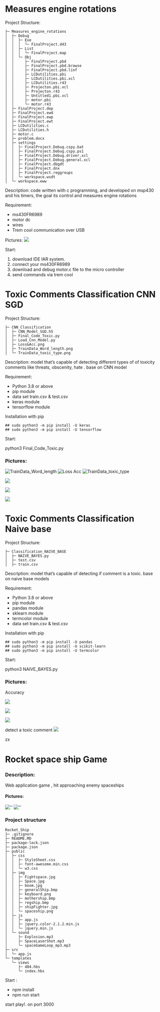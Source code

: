 # Measures engine rotations

Project Structure:

```
├─ Measures_engine_rotations
│  ├─ Debug
│  │  ├─ Exe
│  │  │  └─ FinalProject.d43
│  │  ├─ List
│  │  │  └─ FinalProject.map
│  │  └─ Obj
│  │     ├─ FinalProject.pbd
│  │     ├─ FinalProject.pbd.browse
│  │     ├─ FinalProject.pbd.linf
│  │     ├─ LCDutilities.pbi
│  │     ├─ LCDutilities.pbi.xcl
│  │     ├─ LCDutilities.r43
│  │     ├─ Projecton.pbi.xcl
│  │     ├─ Projecton.r43
│  │     ├─ Untitled1.pbi.xcl
│  │     ├─ motor.pbi
│  │     └─ motor.r43
│  ├─ FinalProject.dep
│  ├─ FinalProject.ewd
│  ├─ FinalProject.ewp
│  ├─ FinalProject.ewt
│  ├─ LCDutilities.c
│  ├─ LCDutilities.h
│  ├─ motor.c
│  ├─ problem.docx
│  ├─ settings
│  │  ├─ FinalProject.Debug.cspy.bat
│  │  ├─ FinalProject.Debug.cspy.ps1
│  │  ├─ FinalProject.Debug.driver.xcl
│  │  ├─ FinalProject.Debug.general.xcl
│  │  ├─ FinalProject.dbgdt
│  │  ├─ FinalProject.dnx
│  │  ├─ FinalProject.reggroups
│  │  └─ workspace.wsdt
│  └─ workspace.eww
```

Description:
code written with c programming, and developed on msp430 and his timers, the goal its control and measures engine rotations

Requirement:

- ms430FR6989
- motor dc
- wires
- Trem cool communication over USB

Pictures:
![](https://user-images.githubusercontent.com/33747218/137758886-5566ee9c-ae31-4aa8-8707-05f892986234.png)

Start:

1. download IDE IAR system.
2. connect your ms430FR6989
3. download and debug motor.c file to the micro controller
4. send commands via trem cool

# Toxic Comments Classification CNN SGD

Project Structure:

```
├─ CNN_Classification
│  ├─ CNN_Model_SGD.h5
│  ├─ Final_Code_Toxic.py
│  ├─ Load_Cnn_Model.py
│  ├─ Loss&Acc.png
│  ├─ TrainData_Word_length.png
│  └─ TrainData_toxic_type.png
```

Description:
model that’s capable of detecting different types of of toxicity comments like threats, obscenity, hate . base on CNN model

Requirement:

- Python 3.8 or above
- pip module
- data set train.csv & test.csv
- keras module
- tensorflow module

Installation with pip

```
## sudo python3 -m pip install -U keras
## sudo python3 -m pip install -U tensorflow
```

Start:

python3 Final_Code_Toxic.py

### Pictures:

![TrainData_Word_length](https://user-images.githubusercontent.com/33747218/137753240-f9cecaef-e8b9-4bd1-923d-912e344e290f.png)
![Loss Acc](https://user-images.githubusercontent.com/33747218/137753228-106a34fb-f981-43b1-a0a1-8b1b6076b1ed.png)
![TrainData_toxic_type](https://user-images.githubusercontent.com/33747218/137753235-911b5d86-b84c-41cc-bdc3-db3fa2bd0b74.png)

![](https://user-images.githubusercontent.com/33747218/137751284-2267f869-cb1f-44af-8ac9-a6b812bf94d7.png)

![](https://user-images.githubusercontent.com/33747218/137751283-a5222ff4-aa16-4646-9a38-9271d9cb8e65.png)

![](https://user-images.githubusercontent.com/33747218/137751274-f4f1f8c5-5cf0-4ab5-8a52-d1c9a80c4bcf.png)

# Toxic Comments Classification Naive base

Project Structure:

```
├─ Classification_NAIVE_BASE
│  ├─ NAIVE_BAYES.py
│  ├─ test.csv
│  ├─ train.csv
```

Description:
model that’s capable of detecting if comment is a toxic. base on naive base models

Requirement:

- Python 3.8 or above
- pip module
- pandas module
- sklearn module
- termcolor module
- data set train.csv & test.csv

Installation with pip

```
## sudo python3 -m pip install -U pandas
## sudo python3 -m pip install -U scikit-learn
## sudo python3 -m pip install -U termcolor
```

Start:

python3 NAIVE_BAYES.py

### Pictures:

Accuracy

![](https://user-images.githubusercontent.com/33747218/137727248-6aeefd12-c15a-4a24-ad08-823fd69b88bc.png)

![](https://user-images.githubusercontent.com/33747218/137727253-bf56190a-1286-4fe4-9af4-ac4eb82c1ed8.png)

![](https://user-images.githubusercontent.com/33747218/137727256-0e514ce1-9c3e-417f-a280-ce89b0d0428f.png)

detect a toxic comment
![](https://user-images.githubusercontent.com/33747218/137727258-c82727f4-b16d-4dc8-852a-d3b6cce4f772.png)

zx

# Rocket space ship Game

### Description:

Web application game , hit approaching enemy spaceships

#### Pictures:

![''](https://user-images.githubusercontent.com/33747218/137724188-c7b33d89-3dc0-47e2-bb63-9cdfd28d2589.png)
![''](https://user-images.githubusercontent.com/33747218/137724203-7188b1ff-a5de-42e0-b773-2272f7b79bad.png)

### Project structure

```
Rocket_Ship
├─ .gitignore
├─ README.MD
├─ package-lock.json
├─ package.json
├─ public
│  ├─ css
│  │  ├─ StyleSheet.css
│  │  ├─ font-awesome.min.css
│  │  └─ w3.css
│  ├─ img
│  │  ├─ Fightspace.jpg
│  │  ├─ Space.jpg
│  │  ├─ boom.jpg
│  │  ├─ generalShip.bmp
│  │  ├─ keyboard.png
│  │  ├─ mothership.bmp
│  │  ├─ regship.bmp
│  │  ├─ shipFighter.jpg
│  │  └─ spaceship.png
│  ├─ js
│  │  ├─ app.js
│  │  ├─ jquery.color-2.1.2.min.js
│  │  └─ jquery.min.js
│  └─ sound
│     ├─ Explosion.mp3
│     ├─ SpaceLaserShot.mp3
│     └─ spaceGameLoop_mp3.mp3
├─ src
│  └─ app.js
└─ templates
   └─ views
      ├─ 404.hbs
      └─ index.hbs

```

Start :

- npm install
- npm run start

start play!. on port 3000
